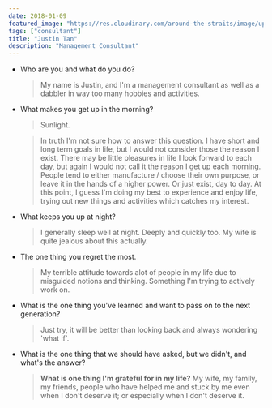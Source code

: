 ```yaml
---
date: 2018-01-09
featured_image: "https://res.cloudinary.com/around-the-straits/image/upload/c_fill,g_face,w_800/v1515486171/JT_photo_4x3_gjgsl4.jpg"
tags: ["consultant"]
title: "Justin Tan"
description: "Management Consultant"
---
```

* Who are you and what do you do?

    >  My name is Justin, and I'm a management consultant as well as a dabbler in way too many hobbies and activities.

<!--more-->

* What makes you get up in the morning?

    > Sunlight.

    > In truth I'm not sure how to answer this question. I have short and long term goals in life, but I would not consider those the reason I exist. There may be little pleasures in life I look forward to each day, but again I would not call it the reason I get up each morning. People tend to either manufacture / choose their own purpose, or leave it in the hands of a higher power. Or just exist, day to day. At this point, I guess I'm doing my best to experience and enjoy life, trying out new things and activities which catches my interest.

* What keeps you up at night?

    > I generally sleep well at night. Deeply and quickly too. My wife is quite jealous about this actually.

* The one thing you regret the most.

    > My terrible attitude towards alot of people in my life due to misguided notions and thinking. Something I'm trying to actively work on.

* What is the one thing you've learned and want to pass on to the next generation?

    > Just try, it will be better than looking back and always wondering 'what if'.

* What is the one thing that we should have asked, but we didn't, and what's the answer?

    > **What is one thing I'm grateful for in my life?** My wife, my family, my friends, people who have helped me and stuck by me even when I don't deserve it; or especially when I don't deserve it.

